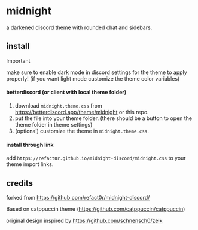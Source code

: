 # midnight

a darkened discord theme with rounded chat and sidebars.

## install

> [!IMPORTANT]  
> make sure to enable dark mode in discord settings for the theme to apply properly! (if you want light mode customize the theme color variables)

#### betterdiscord (or client with local theme folder)

1. download `midnight.theme.css` from <https://betterdiscord.app/theme/midnight> or this repo.
2. put the file into your theme folder. (there should be a button to open the theme folder in theme settings)
3. (optional) customize the theme in `midnight.theme.css`.

#### install through link

add `https://refact0r.github.io/midnight-discord/midnight.css` to your theme import links.

## credits

forked from <https://github.com/refact0r/midnight-discord/>

Based on catppuccin theme (https://github.com/catppuccin/catppuccin)

original design inspired by <https://github.com/schnensch0/zelk>
